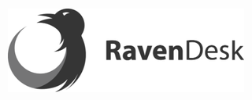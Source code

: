 <p align="center">
  <img alt="RavenDesk" src="https://github.com/TheKnarf/RavenDesk/raw/master/logo/Logotype102.png" width="480" />
</p>

